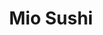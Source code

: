 ---
layout: place
title: "Mio Sushi"
permalink: /oregon/portland/mio-sushi.html
stateAbbr: OR
stateName: Oregon
cityName: Portland
place_id: ChIJ8aQ3FHanlVQRYdhi2Hj0uLg
photos:
  - name: >-
      places/ChIJ8aQ3FHanlVQRYdhi2Hj0uLg/photos/AeeoHcJUP0BzZEottOxbmTzsRgWQ9EJYjo3qUAO1cXtXgbWCRr6D9evsxH_6s14aWaAQOePVmkkIxM2MhvNCZmlRpXbqvqeFk7b8MKP7Wyjp572EhfvdR_UBD90uCKrG0YCGTYV3WoTgVFRorFXe6QwJrJKACxYdvCbtuVYmZ4IV1TDGhj-iFqYcEtyi9TJcNhgHLukSk6PfZ5LO2zOnlhZY1hYTPkifTSSk_9pnNA2aKHhwKa9j5N4kgh3NHYfI-8n-Kfgm7Zcpn-DI1z4ZdQTvAG5ZJyQ-NzsPp_GfEj0_cjL8nrf4ceUL_9I4efwG7yRbettR6DIVHLOEQofJ3By8yhEA4mBfWpBf24oriudOVgKkCgLKJrOqwSBc7AY-rwEatkt70P2OiU0WqWCXVsVZqenJUYYRYPZAoi7slxlj-9tzThzi
    widthPx: 4032
    heightPx: 3024
    authorAttributions:
      - displayName: Jin Mario Arai
        uri: https://maps.google.com/maps/contrib/107539964904230263446
        photoUri: >-
          https://lh3.googleusercontent.com/a-/ALV-UjW0-DQuTNTxSc19L4rUh-t5mhYsNB-hcEXI_-Pt81H9HsHmo9paxA=s100-p-k-no-mo
    flagContentUri: >-
      https://www.google.com/local/imagery/report/?cb_client=maps_api_places.places_api&image_key=!1e10!2sCIHM0ogKEICAgIDage-6igE&hl=en-US
    googleMapsUri: >-
      https://www.google.com/maps/place//data=!3m4!1e2!3m2!1sCIHM0ogKEICAgIDage-6igE!2e10!4m2!3m1!1s0x5495a7761437a4f1:0xb8b8f478d862d861
  - name: >-
      places/ChIJ8aQ3FHanlVQRYdhi2Hj0uLg/photos/AeeoHcIWTEtJv24CLTIE_goM9XGxe-TCWa-35hTjveLKCFQdpAknJZzxkv-ZVy3t5PzpEuY1zdi-Q-IK_HQUtZLZf8-Gi5qv0aZl2_8ADhTEGRm-tCCBHgF7r7bDihcLYs6N3B8gMKxiX7-DVUZrnu5i95tFggW6jszpsJmPWEDYHbI-SK_Qj89iZ_sIkAMkpOtQGVRIoKCdhGjMLIzCEx2-oggap66f1Zf3DFr9J39I0P3aiwOxOF7z3bC4hwXc--r1g1uqCVK_OPYMbP9m0f-k2ohTDbX_CRmY5K1YRZSzejaQr4D21meUd5seXkaV3wgbScbAYrV7RjGL0dUjMeaDF2FccYPOHmjhLRCXM_64r9BPWp0Fgy321kOdWAzwKQPPg_zYeugfb0JHh2m7G_oLA4CtWxGZxz3cqsh1gqU0Q0tEng
    widthPx: 4032
    heightPx: 3024
    authorAttributions:
      - displayName: Sean-Tyler Curell
        uri: https://maps.google.com/maps/contrib/117758138335300700283
        photoUri: >-
          https://lh3.googleusercontent.com/a/ACg8ocLsCkg-f1L--I3urioZI1BJFbk1JURmpT6e3WySKakn_Nkw2w=s100-p-k-no-mo
    flagContentUri: >-
      https://www.google.com/local/imagery/report/?cb_client=maps_api_places.places_api&image_key=!1e10!2sCIHM0ogKEICAgICvm9ijGw&hl=en-US
    googleMapsUri: >-
      https://www.google.com/maps/place//data=!3m4!1e2!3m2!1sCIHM0ogKEICAgICvm9ijGw!2e10!4m2!3m1!1s0x5495a7761437a4f1:0xb8b8f478d862d861
  - name: >-
      places/ChIJ8aQ3FHanlVQRYdhi2Hj0uLg/photos/AeeoHcK5pHtrtMB5yCcrTt84XAZZviMcfTXSIbxXPl-TbY_BQ5ESO8JEUNs4PEX0Pjm_h7-cus-3BzTHk0qgPEGaJBJ8cYvm3bAFHHrVIOIQSLsXp22GdZeuvOilS9bAD5Nvkclc5Un8JjzwUvSxteQQZegxmxHoTXJbC9NEz-ifaCgr2NsOskFdy1vKhwHXZTXSDxEJPyruC_X53rgH0SMo_UdUWETTDaMlvhMuSt8ndz_jAnk19urD66l36HfPFN2cg_KLjx4HNsdAgYs6OY7-D1rFZTTDKRYOIEa9zY2MuiL7OrqpWG49aMQQFMuJmlwv6AM8PhlnNRGm8i83DKol3HdfKbHoiVXXjGGYsj5OKPKAjhy0CGEfxN65HIcHkVb7JnGGiKIFEVh86LgV4ba-63OHUrzh0GzxhOBK9ljyRTCVJg
    widthPx: 3024
    heightPx: 4032
    authorAttributions:
      - displayName: Jamie Arnau
        uri: https://maps.google.com/maps/contrib/107161024602851059268
        photoUri: >-
          https://lh3.googleusercontent.com/a/ACg8ocJte_4BHnBm6wscwNpINO0rC9LjrzgQ7tJb6ZPSCMAM_CjABWs=s100-p-k-no-mo
    flagContentUri: >-
      https://www.google.com/local/imagery/report/?cb_client=maps_api_places.places_api&image_key=!1e10!2sCIHM0ogKEICAgID-tZiNQA&hl=en-US
    googleMapsUri: >-
      https://www.google.com/maps/place//data=!3m4!1e2!3m2!1sCIHM0ogKEICAgID-tZiNQA!2e10!4m2!3m1!1s0x5495a7761437a4f1:0xb8b8f478d862d861
  - name: >-
      places/ChIJ8aQ3FHanlVQRYdhi2Hj0uLg/photos/AeeoHcLd1I88x-G_E6KMfmXYxuNoclJG3t2QKB9WvUkI7McA-Z3oNz80vLJXG4yLIpcB4IVqb5ytGO7YGS7xh3niIC9ZbRLMTIe6s-M-vrz6YFR_jFhxs_Q5b7c3a7zpxlanothwrjzFASJ7OfG_oJVBYati6MLAAZpx0pte6c4ypLZKAPG1xvPHcoeb3omRLHS6FlTWDPHGaIeChIXnRrgRYCFDPKYLTuy66xdHxuk-MsXYu6msIvVvhVVfzYMbJtMVB3-WOe4Bi4rLIAbds5ifb-LnFYF5LLRt2l3eV_Lrmh_dL5N6GrxRqxy-UWZOm1EnFYbfelB9IFgGuZEFpTncGiK6DWsJPjDx5orFfyLSqS_4jZ0BmIa2lwzvytl428BPdydrDxMunIc0sMD8L1BqmFfpfeoVXaDD21nD1d9EQ2OYAH4Z
    widthPx: 4032
    heightPx: 3024
    authorAttributions:
      - displayName: Sergio Madriz
        uri: https://maps.google.com/maps/contrib/112240505212999193406
        photoUri: >-
          https://lh3.googleusercontent.com/a-/ALV-UjU5tB3W68pYiNFtPhhZXO6Alr-b4duDeNF8yzD83J9iQGViENJf=s100-p-k-no-mo
    flagContentUri: >-
      https://www.google.com/local/imagery/report/?cb_client=maps_api_places.places_api&image_key=!1e10!2sCIHM0ogKEICAgIDOjNz_ugE&hl=en-US
    googleMapsUri: >-
      https://www.google.com/maps/place//data=!3m4!1e2!3m2!1sCIHM0ogKEICAgIDOjNz_ugE!2e10!4m2!3m1!1s0x5495a7761437a4f1:0xb8b8f478d862d861
  - name: >-
      places/ChIJ8aQ3FHanlVQRYdhi2Hj0uLg/photos/AeeoHcLV_3VoK-G7P3Vye7IZnfPwff0mdDTkRUiHtTo4E_up-R-gHNmZaqU0CZR_8xo0zNAXP4jAUAtt8QAzFs8jx23AOQBarH0u_fmsbbN7D8rmH-OPICGdvuH6QfzARU4qFrotHBpJiYhO4FxwlXvTNlDPkg1ozfbILG2yxqwGGOGmRcF1UBGNeEMX_WhRRKChlsQ_I7dE2cT_p3YPqZzq4e9W0wP4UIpH083vPSCvk4ClKESJj0C2hmYg6CBI_566eE0EwMo5lm4V0Pqzd_HhK7aF2Atcfm9XqiUsx6rt0hTWdcRe4kyCj4neoCUeq5kjiQQnGUeyeRvySYtsYk7dCouJhFkch05lQ41Sx_GLTTgxcGTRBNvlTqjg0E0zF8rF_Y1hNlZ4dbSLlk_b9Ko3J7caUU710_CDPoR7s5v4uVxbCEBF
    widthPx: 3024
    heightPx: 4032
    authorAttributions:
      - displayName: Masterkael
        uri: https://maps.google.com/maps/contrib/100860546105429028781
        photoUri: >-
          https://lh3.googleusercontent.com/a-/ALV-UjVTdkR9f4O3A0-p-3pBef405yWC4ObNX5R7Oqj3YTfnczxVKgIv=s100-p-k-no-mo
    flagContentUri: >-
      https://www.google.com/local/imagery/report/?cb_client=maps_api_places.places_api&image_key=!1e10!2sCIHM0ogKEICAgICcvMHV3AE&hl=en-US
    googleMapsUri: >-
      https://www.google.com/maps/place//data=!3m4!1e2!3m2!1sCIHM0ogKEICAgICcvMHV3AE!2e10!4m2!3m1!1s0x5495a7761437a4f1:0xb8b8f478d862d861
  - name: >-
      places/ChIJ8aQ3FHanlVQRYdhi2Hj0uLg/photos/AeeoHcKHHNON1zpv5TltUGHEiEqWcAzOO5gOCCHuAx19-X8mb1ICguYwcjL0QOCpMH3BbZzoiL7g3RiOjgT3RiTFsbgZqTaiPPnDzyPmBEQC3ijfTSIq7G28rJwa3Fn0CZ1NTUm2ReiGM68WR5BSDr64pPzLT26z_687U_fHwn4zlSl0G6npnWZLMHxARwLrUStwye3Uq5n_bfxVFVQQUuu6Fr_wBkZs0rEF_t5sel4kSphHGnbdgStipRbMszjAGz_elnQ9yT_7dnHDeIyM4uy1Mr1XUc1dx7X8lzJXldAsTL410vf09Vyt7qbDfk9jfr-5ZEUlTzah2jyJgDcQCpn4t-AlqGJgdFDJsSqjUH7ez3_8HCC7FCTZp2wXvQw6giEzztC5IHkWAVc16l9S_Q4nfAR1DcSI5hqrqGCLEv5o5L1bAwNe
    widthPx: 4608
    heightPx: 2592
    authorAttributions:
      - displayName: Jim Au
        uri: https://maps.google.com/maps/contrib/109931171030827740006
        photoUri: >-
          https://lh3.googleusercontent.com/a-/ALV-UjUhEwHgSE1cKhuyDJffs1pNJ_6eSdkvKp5_5_OpoydMJpp36ac=s100-p-k-no-mo
    flagContentUri: >-
      https://www.google.com/local/imagery/report/?cb_client=maps_api_places.places_api&image_key=!1e10!2sCIHM0ogKEICAgICpu8v9xwE&hl=en-US
    googleMapsUri: >-
      https://www.google.com/maps/place//data=!3m4!1e2!3m2!1sCIHM0ogKEICAgICpu8v9xwE!2e10!4m2!3m1!1s0x5495a7761437a4f1:0xb8b8f478d862d861
  - name: >-
      places/ChIJ8aQ3FHanlVQRYdhi2Hj0uLg/photos/AeeoHcLFKTVaMnctLfOuzMHVGnBpaTIa4_Y3o8XouqMNNb__esqkFtOhw6tK8oujLA8_cRM7WAJ03_5sLDtibaTlxY40zrkjMQL7T3T7mHgizkvrcx19DgILPMbUGNxkMPqjrm9DkN_ynmBVz6TXOe2o6hifSM2nwQlTbOJPGUzA6YxB9x_oo291USEG0Geom6Vd7Pqbf6jAQQKbsPaVYPOnbTd2OoXrMx8uGrABzdlwD_rYzm3z14JhARUJMQ5Pdx0thsuL5JqTqJyv51RUo2oY-7CXxv2X9aClF5ARCaNg2YNPN8SEOFeJ1l9DZdDKLjIJf87pQFFQJumoIfdKzKOptD8eyAAbExOj0gXgfdPXKS2KAIDCyYbM2Bx-MjD5BBvH8qODpC2XguOL3JIIq_jgfyyuMyWGtu7AaE88G7IKuE28lA
    widthPx: 3024
    heightPx: 4032
    authorAttributions:
      - displayName: Faru rámú
        uri: https://maps.google.com/maps/contrib/108701743829700875144
        photoUri: >-
          https://lh3.googleusercontent.com/a-/ALV-UjUrvd_R3SGsWUzYLxL403C1_hg01pv7hLrdvSmBHDkpNYnMM4VpHw=s100-p-k-no-mo
    flagContentUri: >-
      https://www.google.com/local/imagery/report/?cb_client=maps_api_places.places_api&image_key=!1e10!2sCIHM0ogKEICAgID999LyNw&hl=en-US
    googleMapsUri: >-
      https://www.google.com/maps/place//data=!3m4!1e2!3m2!1sCIHM0ogKEICAgID999LyNw!2e10!4m2!3m1!1s0x5495a7761437a4f1:0xb8b8f478d862d861
  - name: >-
      places/ChIJ8aQ3FHanlVQRYdhi2Hj0uLg/photos/AeeoHcIjhKTANBGKBDVUNeyewJFvwCYPzQkZT90RYDp_feKvLjW8ovv8GjVpTv3j0HGvVR3_2J-fJbztH_JKaCtc1m7w6ZRRud9nHYvnaE3hC9c5eUOlFFPoKfDIqeVoAaTuMca8ejqkQVL2rPC-5GiXoM8InR6A6RSPGN0wjtPw46xT4pQyGRoa8CrxGFD_Pv5pZ-w-zu_v-RP5VBs19QxKlyEtxCP-WcNsYnnmMZkJXvFEPUBMoGQhkqeiBSMiVWaAruxeT_3Ba6lCSML6xbpkkHkZhJZGGRZKEaM7FFvYYOlbHTZKJQk3LOrCe8bmyfkwxt5c76pknZOeMD8ZHt7LsGj2WmQW96qf318vJMJu6eDRHMAFyvhoVf5FpLQExEm5cITaHu7Iv5wYL7vc1StTNHrHZ2-ENz7PWVjIopxGW40
    widthPx: 2700
    heightPx: 4800
    authorAttributions:
      - displayName: Jennifer Ponce
        uri: https://maps.google.com/maps/contrib/118287249599538445284
        photoUri: >-
          https://lh3.googleusercontent.com/a-/ALV-UjWw7BlKBTxyEU0jzVCX7bJuVQV4SfJCEETqtt5yr0jXYlnpklbQmw=s100-p-k-no-mo
    flagContentUri: >-
      https://www.google.com/local/imagery/report/?cb_client=maps_api_places.places_api&image_key=!1e10!2sCIHM0ogKEICAgICkyL_Ffg&hl=en-US
    googleMapsUri: >-
      https://www.google.com/maps/place//data=!3m4!1e2!3m2!1sCIHM0ogKEICAgICkyL_Ffg!2e10!4m2!3m1!1s0x5495a7761437a4f1:0xb8b8f478d862d861
  - name: >-
      places/ChIJ8aQ3FHanlVQRYdhi2Hj0uLg/photos/AeeoHcLyuV8oKbPSgZn806mDrkjUTJFxcTI5iD3pbc05zfZsqvzTBcU_r2UwRK7WDzHZLQpNuBzTJ3R9-Mk76KECE9plJZX-tm2oTL56JCsHyDriYGMKJH_Fcdidp1VsmtoDEgbz3ydGYrDO1Z7UvxwRtTtIPPnPpvY_j3eijF5Gz5uWSi0DV85NaN5ppFMuguFPH1qSjniLQO-ceQuavQb6Nwn2Y0SHn0V-p5vW-L147xRj_Kooov0vHp-XEH8qqRLkXgKXuqjxxVI-VXPklpG09ds94vk4mnVGGVSN2_82O6SCMiAKNYo3AeZmkjaVqZVHNgPGyQ6t88uFqrsLwWtJmfCmTn8IfA9z4KgwJG_Wu4fD62K3Ohh7q29vmPxfzaux2xSdkwwlFItGQxRjAp0MvcncfYPPXFbOvbWhW63BLJQ_-cjo
    widthPx: 3024
    heightPx: 4032
    authorAttributions:
      - displayName: Masterkael
        uri: https://maps.google.com/maps/contrib/100860546105429028781
        photoUri: >-
          https://lh3.googleusercontent.com/a-/ALV-UjVTdkR9f4O3A0-p-3pBef405yWC4ObNX5R7Oqj3YTfnczxVKgIv=s100-p-k-no-mo
    flagContentUri: >-
      https://www.google.com/local/imagery/report/?cb_client=maps_api_places.places_api&image_key=!1e10!2sCIHM0ogKEICAgICcvMHVnAE&hl=en-US
    googleMapsUri: >-
      https://www.google.com/maps/place//data=!3m4!1e2!3m2!1sCIHM0ogKEICAgICcvMHVnAE!2e10!4m2!3m1!1s0x5495a7761437a4f1:0xb8b8f478d862d861
  - name: >-
      places/ChIJ8aQ3FHanlVQRYdhi2Hj0uLg/photos/AeeoHcI5TWIVkSc3nBsJkCvU9tidBTmJKprkBpRggs26h4M8JGfVpMCBymtDbYH53AM-AfsLOOg8srVpMsrGHWA0m0Ld0R_4gJ9BXdjvnYSOhkN2Jf5ry9tDZoHQE4TZCohFiw1M4Ik3yjppSLRcAdg0YaHvvwdd7OyysmxKnYo1wt23L4zBBVmhhkXfrxvE-DArnR8b7WzkSAAhzDHjzQ9wM6drhowM17uXfnXPLaU0YOV7I9NMkf2OQfpNtyNnB3D_MB5DzC-P1-YcQEvUp_wUNBH1cGiv4MiN1JdGLivOzWmcXFtHWYMSideWEc9Ip28bt8guGYEraWP25WHY4yUekbaVGuqLCK035MOs58eqUimDfiuVtryx_Y4Tdx-_-XGvXaM8D5_ryxuSEngEP3oICg9m2xhaILxNvNJPJh2ATwMKQiHi
    widthPx: 3024
    heightPx: 4032
    authorAttributions:
      - displayName: Masterkael
        uri: https://maps.google.com/maps/contrib/100860546105429028781
        photoUri: >-
          https://lh3.googleusercontent.com/a-/ALV-UjVTdkR9f4O3A0-p-3pBef405yWC4ObNX5R7Oqj3YTfnczxVKgIv=s100-p-k-no-mo
    flagContentUri: >-
      https://www.google.com/local/imagery/report/?cb_client=maps_api_places.places_api&image_key=!1e10!2sCIHM0ogKEICAgICcvMHVvAE&hl=en-US
    googleMapsUri: >-
      https://www.google.com/maps/place//data=!3m4!1e2!3m2!1sCIHM0ogKEICAgICcvMHVvAE!2e10!4m2!3m1!1s0x5495a7761437a4f1:0xb8b8f478d862d861
address: 2735 N Killingsworth St, Portland, OR 97217, USA
street: 2735 N Killingsworth St
city: Portland
state: OR
zip: '97217'
country: USA
neighborhood: Overlook
latitude: '45.562958'
longitude: '-122.695378'
accessibility_options:
  wheelchairAccessibleParking: true
  wheelchairAccessibleEntrance: true
  wheelchairAccessibleRestroom: true
  wheelchairAccessibleSeating: true
business_status: OPERATIONAL
name: Mio Sushi
google_maps_links:
  directionsUri: >-
    https://www.google.com/maps/dir//''/data=!4m7!4m6!1m1!4e2!1m2!1m1!1s0x5495a7761437a4f1:0xb8b8f478d862d861!3e0
  placeUri: https://maps.google.com/?cid=13310657498557110369
  writeAReviewUri: >-
    https://www.google.com/maps/place//data=!4m3!3m2!1s0x5495a7761437a4f1:0xb8b8f478d862d861!12e1
  reviewsUri: >-
    https://www.google.com/maps/place//data=!4m4!3m3!1s0x5495a7761437a4f1:0xb8b8f478d862d861!9m1!1b1
  photosUri: >-
    https://www.google.com/maps/place//data=!4m3!3m2!1s0x5495a7761437a4f1:0xb8b8f478d862d861!10e5
primary_type: Sushi Restaurant
opening_hours:
  regular: null
  current: null
secondary_opening_hours:
  regular:
    weekdayDescriptions: null
    type: null
  current:
    weekdayDescriptions: null
    type: null
phone: null
price_level: null
price_range: null
rating: null
rating_count: 0
website: null
description: null
reviews: null
parking_options: null
payment_options: null
allow_dogs: null
curbside_pickup: null
delivery: null
dine_in: null
good_for_children: null
good_for_groups: null
good_for_sports: null
live_music: null
menu_for_children: null
outdoor_seating: null
reservable: null
restroom: null
serves_beer: null
serves_breakfast: null
serves_brunch: null
serves_cocktails: null
serves_coffee: null
serves_dinner: null
serves_dessert: null
serves_lunch: null
serves_vegetarian_food: null
serves_wine: null
takeout: null

---